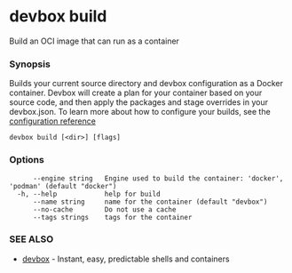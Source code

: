 # devbox build

Build an OCI image that can run as a container

### Synopsis

Builds your current source directory and devbox configuration as a Docker container. Devbox will create a plan for your container based on your source code, and then apply the packages and stage overrides in your devbox.json. 
 To learn more about how to configure your builds, see the [configuration reference](/docs/configuration_reference)

```
devbox build [<dir>] [flags]
```

### Options

```
      --engine string   Engine used to build the container: 'docker', 'podman' (default "docker")
  -h, --help            help for build
      --name string     name for the container (default "devbox")
      --no-cache        Do not use a cache
      --tags strings    tags for the container
```

### SEE ALSO

* [devbox](./devbox.md)	 - Instant, easy, predictable shells and containers


